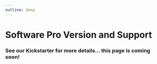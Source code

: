 ```yaml
---
outline: deep
---
```


# Software Pro Version and Support

### See our Kickstarter for more details... this page is coming soon!
